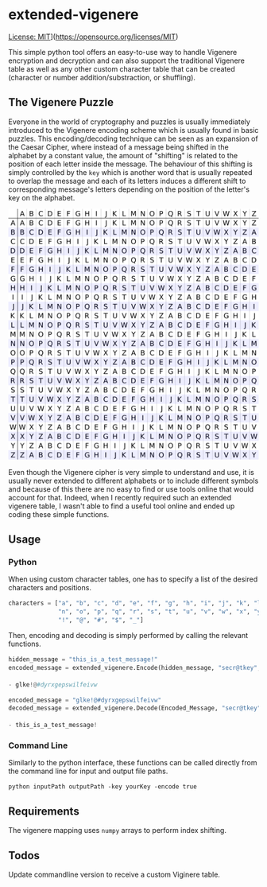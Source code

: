 # extended-vigenere

[License: MIT](https://img.shields.io/badge/License-MIT-yellow.svg)](https://opensource.org/licenses/MIT)

This simple python tool offers an easy-to-use way to handle Vigenere encryption and decryption and can also support the traditional Vigenere table as well as any other custom character table that can be created (character or number addition/substraction, or shuffling).

## The Vigenere Puzzle

Everyone in the world of cryptography and puzzles is usually immediately introduced to the Vigenere encoding scheme which is usually
found in basic puzzles. This encoding/decoding technique can be seen as an expansion of the Caesar Cipher, where instead of a message
being shifted in the alphabet by a constant value, the amount of "shifting" is related to the position of each letter inside the message.
The behaviour of this shifting is simply controlled by the `key` which is another word that is usually repeated to overlap the message
and each of its letters induces a different shift to corresponding message's letters depending on the position of the letter's key on the
alphabet.

 ![The default Vigenere cipher table](figures/Default_table.png)

Even though the Vigenere cipher is very simple to understand and use, it is usually never extended to different alphabets or to include different
symbols and because of this there are no easy to find or use tools online that would account for that. Indeed, when I recently required such an
extended vigenere table, I wasn't able to find a useful tool online and ended up coding these simple functions.

## Usage

### Python
When using custom character tables, one has to specify a list of the desired characters and positions.
```python
characters = ["a", "b", "c", "d", "e", "f", "g", "h", "i", "j", "k", "l", "m",
              "n", "o", "p", "q", "r", "s", "t", "u", "v", "w", "x", "y", "z",
              "!", "@", "#", "$", "_"]
```
Then, encoding and decoding is simply performed by calling the relevant functions.
```python
hidden_message = "this_is_a_test_message!"
encoded_message = extended_vigenere.Encode(hidden_message, "secr@tkey", characters)

- glke!@#dyrxgepswilfeivw
```

```python
encoded_message = "glke!@#dyrxgepswilfeivw"
decoded_message = extended_vigenere.Decode(Encoded_Message, "secr@tkey", characters)

- this_is_a_test_message!
```

### Command Line
Similarly to the python interface, these functions can be called directly from the command line for input and output file paths.
```
python inputPath outputPath -key yourKey -encode true
```

## Requirements

The vigenere mapping uses `numpy` arrays to perform index shifting.

## Todos

Update commandline version to receive a custom Viginere table.